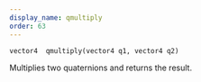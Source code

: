 ```yaml
---
display_name: qmultiply
order: 63
---
```

`vector4  qmultiply(vector4 q1, vector4 q2)`

Multiplies two quaternions and returns the result.
